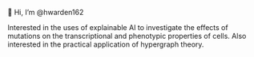 👋 Hi, I’m @hwarden162

Interested in the uses of explainable AI to investigate the effects of mutations on the transcriptional and phenotypic properties of cells. Also interested in the practical application of hypergraph theory.


<!---
hwarden162/hwarden162 is a ✨ special ✨ repository because its `README.md` (this file) appears on your GitHub profile.
You can click the Preview link to take a look at your changes.
--->
